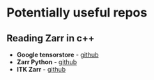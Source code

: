 # Potentially useful repos

## Reading Zarr in c++

- **Google tensorstore** - [github](https://github.com/google/tensorstore)
- **Zarr Python** - [github](https://github.com/zarr-developers/zarr-python)
- **ITK Zarr** - [github](https://github.com/InsightSoftwareConsortium/ITKIOOMEZarrNGFF)
